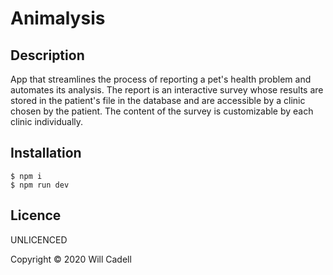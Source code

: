 # Animalysis

## Description

App that streamlines the process of reporting a pet's health problem and automates its analysis. The report is an interactive survey whose results are stored in the patient's file in the database and are accessible by a clinic chosen by the patient. The content of the survey is customizable by each clinic individually.

## Installation

```
$ npm i
$ npm run dev
```

## Licence

UNLICENCED

Copyright © 2020 Will Cadell
